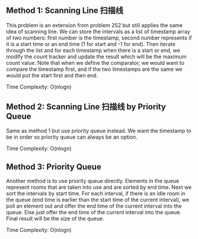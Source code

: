 ## Method 1: Scanning Line 扫描线

This problem is an extension from problem 252 but still applies the same idea of scanning line. We can store the intervals as a list of timestamp array of two numbers: first number is the timestamp, second number represents if it is a start time or an end time (1 for start and -1 for end). Then iterate through the list and for each timestamp when there is a start or end, we modify the count tracker and update the result which will be the maximum count value. Note that when we define the comparator, we would want to compare the timestamp first, and if the two timestamps are the same we would put the 
start first and then end.

Time Complexity: O(nlogn)

## Method 2: Scanning Line 扫描线 by Priority Queue

Same as method 1 but use priority queue instead. We want the timestamp to be in order so priority queue can always be an option.

Time Complexity: O(nlogn)

## Method 3: Priority Queue 

Another method is to use priority queue directly. Elements in the queue represent rooms that are taken into use and are sorted by end time. Next we sort the intervals by start time. For each interval, if there is an idle room in the queue (end time is earlier than the start time of the current interval), 
we poll an element out and offer the end time of the current interval into the queue. Else just offer the end time of the current interval into the queue.
Final result will be the size of the queue.

Time Complexity: O(nlogn)
